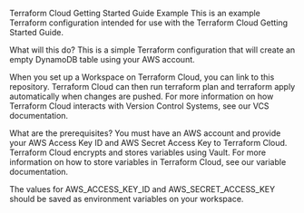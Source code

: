 Terraform Cloud Getting Started Guide Example
This is an example Terraform configuration intended for use with the Terraform Cloud Getting Started Guide.

What will this do?
This is a simple Terraform configuration that will create an empty DynamoDB table using your AWS account.

When you set up a Workspace on Terraform Cloud, you can link to this repository. Terraform Cloud can then run terraform plan and terraform apply automatically when changes are pushed. For more information on how Terraform Cloud interacts with Version Control Systems, see our VCS documentation.

What are the prerequisites?
You must have an AWS account and provide your AWS Access Key ID and AWS Secret Access Key to Terraform Cloud. Terraform Cloud encrypts and stores variables using Vault. For more information on how to store variables in Terraform Cloud, see our variable documentation.

The values for AWS_ACCESS_KEY_ID and AWS_SECRET_ACCESS_KEY should be saved as environment variables on your workspace.